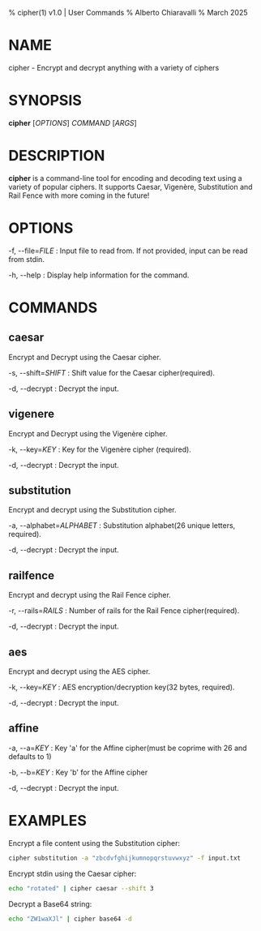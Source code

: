 % cipher(1) v1.0 | User Commands
% Alberto Chiaravalli
% March 2025

# NAME
cipher - Encrypt and decrypt anything with a variety of ciphers

# SYNOPSIS

**cipher** [*OPTIONS*] *COMMAND* [*ARGS*]

# DESCRIPTION

**cipher** is a command-line tool for encoding and decoding text using a variety of popular ciphers. It supports Caesar, Vigenère, Substitution and Rail Fence with more coming in the future!

# OPTIONS

-f, --file=*FILE*
: Input file to read from. If not provided, input can be read from stdin.

-h, --help
: Display help information for the command.

# COMMANDS

## caesar

Encrypt and Decrypt using the Caesar cipher.

-s, --shift=*SHIFT*
: Shift value for the Caesar cipher(required).

-d, --decrypt
: Decrypt the input.

## vigenere

Encrypt and Decrypt using the Vigenère cipher.

-k, --key=*KEY*
: Key for the Vigenère cipher (required).

-d, --decrypt
: Decrypt the input.

## substitution

Encrypt and decrypt using the Substitution cipher.

-a, --alphabet=*ALPHABET*
: Substitution alphabet(26 unique letters, required).

-d, --decrypt
: Decrypt the input.

## railfence

Encrypt and decrypt using the Rail Fence cipher.

-r, --rails=*RAILS*
: Number of rails for the Rail Fence cipher(required).

-d, --decrypt
: Decrypt the input.

## aes

Encrypt and decrypt using the AES cipher.

-k, --key=*KEY*
: AES encryption/decryption key(32 bytes, required).

-d, --decrypt
: Decrypt the input.

## affine

-a, --a=*KEY*
: Key 'a' for the Affine cipher(must be coprime with 26 and defaults to 1)

-b, --b=*KEY*
: Key 'b' for the Affine cipher

-d, --decrypt
: Decrypt the input.

# EXAMPLES

Encrypt a file content using the Substitution cipher:
```bash
cipher substitution -a "zbcdvfghijkumnopqrstuvwxyz" -f input.txt
```

Encrypt stdin using the Caesar cipher:
```bash
echo "rotated" | cipher caesar --shift 3
```

Decrypt a Base64 string:
```bash
echo "ZW1waXJl" | cipher base64 -d